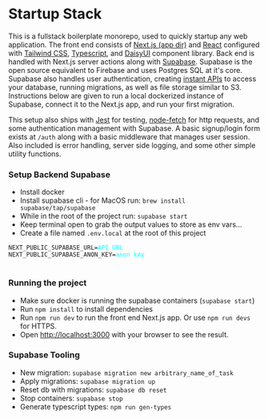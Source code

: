 # Startup Stack

<p>This is a fullstack boilerplate monorepo, used to quickly startup any web application. The front end consists of <a href="https://nextjs.org/docs">Next.js (app dir)</a> and <a href="https://react.dev/reference/react">React</a> configured with <a href="https://tailwindcss.com/docs/installation">Tailwind CSS</a>, <a href="https://www.typescriptlang.org/">Typescript</a>, and <a href="https://daisyui.com/components/">DaisyUI</a> component library. Back end is handled with Next.js server actions along with <a href="https://supabase.com/">Supabase</a>. Supabase is the open source equivalent to Firebase and uses Postgres SQL at it's core. Supabase also handles user authentication, creating <a href="https://supabase.com/docs/reference/javascript/select">instant APIs</a> to access your database, running migrations, as well as file storage similar to S3. Instructions below are given to run a local dockerized instance of Supabase, connect it to the Next.js app, and run your first migration.</p>

<p>This setup also ships with <a href="https://jestjs.io/docs/api">Jest</a> for testing, <a href="https://developer.mozilla.org/en-US/docs/Web/API/Fetch_API/Using_Fetch">node-fetch</a> for http requests, and some authentication management with Supabase. A basic signup/login form exists at <code>/auth</code> along with a basic  middleware that manages user session. Also included is error handling, server side logging, and some other simple utility functions.</p>

### Setup Backend Supabase

- Install docker
- Install supabase cli - for MacOS run: `brew install supabase/tap/supabase`
- While in the root of the project run: `supabase start`
- Keep terminal open to grab the output values to store as env vars...
- Create a file named `.env.local` at the root of this project
<pre>
<code>NEXT_PUBLIC_SUPABASE_URL=<span style="color: cyan;">API URL</span>
NEXT_PUBLIC_SUPABASE_ANON_KEY=<span style="color: cyan;">anon key</span>
</code>
</pre>

### Running the project

- Make sure docker is running the supabase containers (`supabase start`)
- Run `npm install` to install dependencies
- Run `npm run dev` to run the front end Next.js app. Or use `npm run devs` for HTTPS.
- Open [http://localhost:3000](http://localhost:3000) with your browser to see the result.

### Supabase Tooling

- New migration: `supabase migration new arbitrary_name_of_task`
- Apply migrations: `supabase migration up`
- Reset db with migrations: `supabase db reset`
- Stop containers: `supabase stop`
- Generate typescript types: `npm run gen-types`
